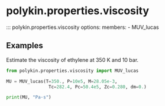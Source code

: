 # polykin.properties.viscosity

::: polykin.properties.viscosity
    options:
        members:
            - MUV_lucas

## Examples

Estimate the viscosity of ethylene at 350 K and 10 bar.

```python exec="on" source="console"
from polykin.properties.viscosity import MUV_lucas

MU = MUV_lucas(T=350., P=10e5, M=28.05e-3,
                Tc=282.4, Pc=50.4e5, Zc=0.280, dm=0.) 

print(MU, "Pa·s")
```
